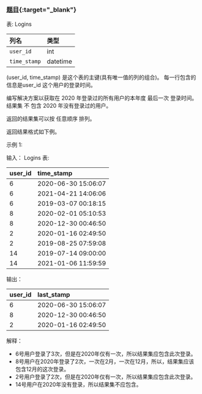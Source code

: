### [题目](https://leetcode.cn/problems/the-latest-login-in-2020/){:target="_blank"}

表: Logins

| 列名           | 类型       |
|:-------------|:---------|
| `user_id`    | int      |
| `time_stamp` | datetime |

(user_id, time_stamp) 是这个表的主键(具有唯一值的列的组合)。
每一行包含的信息是user_id 这个用户的登录时间。

编写解决方案以获取在 2020 年登录过的所有用户的本年度 最后一次 登录时间。结果集 不 包含 2020 年没有登录过的用户。

返回的结果集可以按 任意顺序 排列。

返回结果格式如下例。

示例 1:

输入：
Logins 表:

| user_id | time_stamp          |
|:--------|:--------------------|
| 6       | 2020-06-30 15:06:07 |
| 6       | 2021-04-21 14:06:06 |
| 6       | 2019-03-07 00:18:15 |
| 8       | 2020-02-01 05:10:53 |
| 8       | 2020-12-30 00:46:50 |
| 2       | 2020-01-16 02:49:50 |
| 2       | 2019-08-25 07:59:08 |
| 14      | 2019-07-14 09:00:00 |
| 14      | 2021-01-06 11:59:59 |

输出：

| user_id | last_stamp          |
|:--------|:--------------------|
| 6       | 2020-06-30 15:06:07 |
| 8       | 2020-12-30 00:46:50 |
| 2       | 2020-01-16 02:49:50 |

解释：

- 6号用户登录了3次，但是在2020年仅有一次，所以结果集应包含此次登录。
- 8号用户在2020年登录了2次，一次在2月，一次在12月，所以，结果集应该包含12月的这次登录。
- 2号用户登录了2次，但是在2020年仅有一次，所以结果集应包含此次登录。
- 14号用户在2020年没有登录，所以结果集不应包含。
